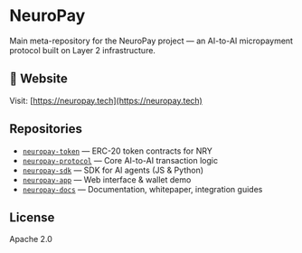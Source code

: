 # NeuroPay

Main meta-repository for the NeuroPay project — an AI-to-AI micropayment protocol built on Layer 2 infrastructure.

## 📡 Website

Visit: [https://neuropay.tech](https://neuropay.tech)

## Repositories
- [`neuropay-token`](https://github.com/karadico/neuropay-token) — ERC-20 token contracts for NRY
- [`neuropay-protocol`](https://github.com/karadico/neuropay-protocol) — Core AI-to-AI transaction logic
- [`neuropay-sdk`](https://github.com/karadico/neuropay-sdk) — SDK for AI agents (JS & Python)
- [`neuropay-app`](https://github.com/karadico/neuropay-app) — Web interface & wallet demo
- [`neuropay-docs`](https://github.com/karadico/neuropay-docs) — Documentation, whitepaper, integration guides

## License
Apache 2.0
